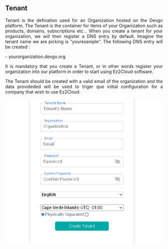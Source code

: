 ## Tenant
<div style='text-align: justify;'> 
<p>Tenant is the defination used for an Organization hosted on the Devgo platform.
The Tenant is the container for items of your Organization such as products, domains, subscriptions etc…
When you create a tenant for your organization, we will then register a DNS entry by default.  
Imagine the tenant name we are picking is "yourexample". The following DNS entry will be created :</p>

<p>- yourorganization.devgo.org</p>

<p>It is mandatory that you create a Tenant, or in other words register your organization into our platform in order to start using Ez2Cloud software.</p>

The Tenant should be created with a valid email of the organization and the data provideded will be used to triger que initial configuration for a company that wish to use Ez2Cloud. </p>
</div>

![Image of how to create a tenant](../images/TenantConcept.png)